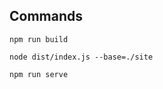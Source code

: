 ## Commands

```shell
npm run build
```

```shell
node dist/index.js --base=./site
```


```shell
npm run serve
```
